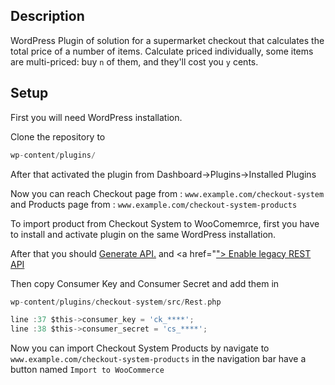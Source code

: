 Description
----------------

WordPress Plugin of solution for a supermarket checkout that calculates the total price of a number of items. Calculate priced individually, some items are multi-priced: buy `n` of them, and they'll cost you `y` cents.

Setup
----------------

First you will need WordPress installation.

Clone the repository to 

```gradle
wp-content/plugins/

```

After that activated the plugin from Dashboard->Plugins->Installed Plugins

Now you can reach Checkout page from : ```www.example.com/checkout-system```
and Products page from : ```www.example.com/checkout-system-products```

To import product from Checkout System to WooComemrce, first you have to install and activate plugin on the same WordPress installation.

After that you should <a href="https://woocommerce.com/document/woocommerce-rest-api//">Generate API.</a> and <a href="<a href="https://woocommerce.com/document/woocommerce-rest-api//">"> Enable legacy REST API </a>

Then copy Consumer Key and Consumer Secret and add them in
```gradle
wp-content/plugins/checkout-system/src/Rest.php

line :37 $this->consumer_key = 'ck_****';
line :38 $this->consumer_secret = 'cs_****';

```
Now you can import Checkout System Products by navigate to ```www.example.com/checkout-system-products``` in the navigation bar have a button named 
```Import to WooCommerce```